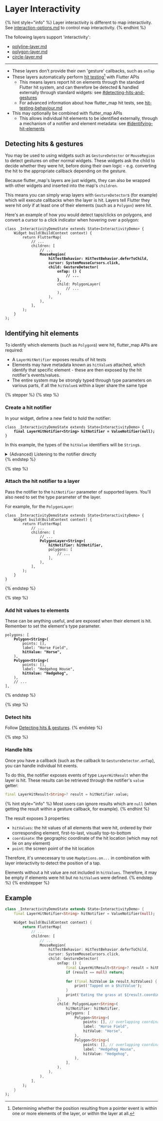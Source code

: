 # Layer Interactivity

{% hint style="info" %}
Layer interactivity is different to map interactivity. See [interaction-options.md](../../usage/options/interaction-options.md "mention") to control map interactivity.
{% endhint %}

The following layers support 'interactivity':

* [polyline-layer.md](../polyline-layer.md "mention")
* [polygon-layer.md](../polygon-layer.md "mention")
* [circle-layer.md](../circle-layer.md "mention")

***

* These layers don't provide their own 'gesture' callbacks, such as `onTap`
* These layers automatically perform [hit testing](#user-content-fn-1)[^1] with Flutter APIs
  * This means layers report hit on elements through the standard Flutter hit system, and can therefore be detected & handled externally through standard widgets: see [#detecting-hits-and-gestures](./#detecting-hits-and-gestures "mention")
  * For advanced information about how flutter\_map hit tests, see [hit-testing-behaviour.md](hit-testing-behaviour.md "mention")
* This may optionally be combined with flutter\_map APIs
  * This allows individual hit elements to be identified externally, through a mechanism of a notifier and element metadata: see [#identifying-hit-elements](./#identifying-hit-elements "mention")

## Detecting hits & gestures

You may be used to using widgets such as `GestureDetector` or `MouseRegion` to detect gestures on other normal widgets. These widgets ask the child to decide whether they were hit, before doing their own logic - e.g. converting the hit to the appropriate callback depending on the gesture.

Because flutter\_map's layers are just widgets, they can also be wrapped with other widgets and inserted into the map's `children`.

This means you can simply wrap layers with `GestureDetector`s (for example) which will execute callbacks when the layer is hit. Layers tell Flutter they were hit _only_ if at least one of their elements (such as a `Polygon`) were hit.

Here's an example of how you would detect taps/clicks on polygons, and convert a cursor to a click indicator when hovering over a polygon:

<pre class="language-dart"><code class="lang-dart">class _InteractivityDemoState extends State&#x3C;InteractivityDemo> {
    Widget build(BuildContext context) {
        return FlutterMap(
            // ...
            children: [
                // ...
<strong>                MouseRegion(
</strong><strong>                    hitTestBehavior: HitTestBehavior.deferToChild,
</strong><strong>                    cursor: SystemMouseCursors.click,
</strong><strong>                    child: GestureDetector(
</strong><strong>                        onTap: () {
</strong><strong>                            // ...
</strong><strong>                        },
</strong>                        child: PolygonLayer(
                            // ...
                        ),
                    ),
                ),
            ],
        );
    }
);
</code></pre>

## Identifying hit elements

To identify which elements (such as `Polygon`s) were hit, flutter\_map APIs are required:

* A `LayerHitNotifier` exposes results of hit tests
* Elements may have metadata known as `hitValue`s attached, which identify that specific element - these are then exposed by the hit notifier's events/values.
* The entire system may be strongly typed through type parameters on various parts, if all the `hitValue`s within a layer share the same type

{% stepper %}
{% step %}
### Create a hit notifier

In your widget, define a new field to hold the notifier:

<pre class="language-dart"><code class="lang-dart">class _InteractivityDemoState extends State&#x3C;InteractivityDemo> {
<strong>    final LayerHitNotifier&#x3C;String> hitNotifier = ValueNotifier(null);
</strong>}
</code></pre>

In this example, the types of the `hitValue` identifiers will be `String`s.

<details>

<summary>(Advanced) Listening to the notifier directly</summary>

If you wish to be notified about all\* hit testing events, you could use the `Listener` widget.

If you need to identify hit elements and don't necessarily need the output of a `Listener`, it's possible to listen to the notifier directly:

<pre class="language-dart"><code class="lang-dart">class _InteractivityDemoState extends State&#x3C;InteractivityDemo> {
    final LayerHitNotifier&#x3C;String> hitNotifier = ValueNotifier(null)
<strong>        ..addListener(() {
</strong><strong>            final LayerHitResult&#x3C;String>? result = hitNotifier.value;
</strong><strong>            // ...
</strong><strong>        });
</strong>}
</code></pre>

This also allows handling of `null` notifier `value`s (results). A `null` result means that the last hit test executed determined there was no hit on the layer at all. Note that the listener's callback is only executed if the previous value was not `null` (i.e. it will not be repeatedly executed for every missed hit).

</details>
{% endstep %}

{% step %}
### Attach the hit notifier to a layer

Pass the notifier to the `hitNotifier` parameter of supported layers. You'll also need to set the type parameter of the layer.

For example, for the `PolygonLayer`:

<pre class="language-dart"><code class="lang-dart">class _InteractivityDemoState extends State&#x3C;InteractivityDemo> {
    Widget build(BuildContext context) {
        return FlutterMap(
            // ...
            children: [
                // ...
<strong>                PolygonLayer&#x3C;String>(
</strong><strong>                    hitNotifier: hitNotifier,
</strong>                    polygons: [
                        // ...
                    ],
                ),
            ],
        );
    }
}
</code></pre>
{% endstep %}

{% step %}
### Add hit values to elements

These can be anything useful, and are exposed when their element is hit. Remember to set the element's type parameter.

<pre class="language-dart"><code class="lang-dart">polygons: [
<strong>    Polygon&#x3C;String>(
</strong>        points: [],
        label: "Horse Field",
<strong>        hitValue: "Horse",
</strong>    ),
<strong>    Polygon&#x3C;String>(
</strong>        points: [],
        label: "Hedgehog House",
<strong>        hitValue: "Hedgehog",
</strong>    ),
    // ...
],
</code></pre>
{% endstep %}

{% step %}
### Detect hits

Follow  <a href="./#detecting-hits-and-gestures" class="button primary" data-icon="arrow-progress">Detecting hits &#x26; gestures</a>.
{% endstep %}

{% step %}
### Handle hits

Once you have a callback (such as the callback to `GestureDetector.onTap`), you can handle individual hit events.

To do this, the notifier exposes events of type `LayerHitResult` when the layer is hit. These results can be retrieved through the notifier's `value` getter:

```dart
final LayerHitResult<String>? result = hitNotifier.value;
```

{% hint style="info" %}
Most users can ignore results which are `null` (when getting the result within a gesture callback, for example).
{% endhint %}

The result exposes 3 properties:

* `hitValues`: the hit values of all elements that were hit, ordered by their corresponding element, first-to-last, visually top-to-bottom
* `coordinate`: the geographic coordinate of the hit location (which may not lie on any element)
* `point`: the screen point of the hit location

Therefore, it's unnecessary to use `MapOptions.on...` in combination with layer interactivity to detect the position of a tap.

Elements without a hit value are not included in `hitValues`. Therefore, it may be empty if elements were hit but no `hitValue`s were defined.
{% endstep %}
{% endstepper %}

## Example

```dart
class _InteractivityDemoState extends State<InteractivityDemo> {
    final LayerHitNotifier<String> hitNotifier = ValueNotifier(null);

    Widget build(BuildContext context) {
        return FlutterMap(
            // ...
            children: [
                // ...
                MouseRegion(
                    hitTestBehavior: HitTestBehavior.deferToChild,
                    cursor: SystemMouseCursors.click,
                    child: GestureDetector(
                        onTap: () {
                            final LayerHitResult<String>? result = hitNotifier.value;
                            if (result == null) return;
                            
                            for (final hitValue in result.hitValues) {
                                print('Tapped on a $hitValue');
                            }
                            print('Eating the grass at ${result.coordinate}');
                        },
                        child: PolygonLayer<String>(
                            hitNotifier: hitNotifier,
                            polygons: [
                                Polygon<String>(
                                    points: [], // overlapping coordinates with 2nd
                                    label: "Horse Field",
                                    hitValue: "Horse",
                                ),
                                Polygon<String>(
                                    points: [], // overlapping coordinates with 1st
                                    label: "Hedgehog House",
                                    hitValue: "Hedgehog",
                                ),
                            ],
                        ),
                    ),
                ),
            ],
        );
    }
);
```

[^1]: Determining whether the position resulting from a pointer event is within one or more elements of the layer, or within the layer at all.
